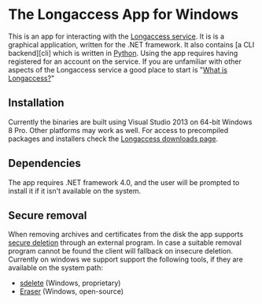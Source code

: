 The Longaccess App for Windows
==============================

This is an app for interacting with the [Longaccess service][la]. It is is a graphical application, written for the .NET framework. It also contains [a CLI backend][cli] which is written in [Python][py]. Using the app requires having registered for an account on the service. If you are unfamiliar with other aspects of the Longaccess service a good place to start is "[What is Longaccess?][]"

Installation
------------

Currently the binaries are built using Visual Studio 2013 on 64-bit Windows 8 Pro. Other platforms may work as well. For access to precompiled packages and installers check the [Longaccess downloads page][lad].

Dependencies
------------

The app requires .NET framework 4.0, and the user will be prompted to install it if it isn't available on the system.

Secure removal
--------------

When removing archives and certificates from the disk the app supports [secure deletion][sd] through an external program. In case a suitable removal program cannot be found the client will fallback on insecure deletion. Currently on windows we support support the following tools, if they are available on the system path:

* [sdelete][] (Windows, proprietary)
* [Eraser][] (Windows, open-source)

[la]: https://www.longaccess.com "the Longaccess website"
[lad]: https://downloads.longaccess.com "the Longaccess downloads page"
[py]: http://www.python.org "the python website"
[What is Longaccess?]: https://github.com/longaccess/longaccess-docs/blob/master/what_is_longaccess.md "what is Longaccess?"
[sd]: https://ssd.eff.org/tech/deletion "Secure deletion - EFF"
[sdelete]: http://technet.microsoft.com/en-us/sysinternals/bb897443.aspx "SDelete - Windows sysinternals"
[Eraser]: http://eraser.heidi.ie/ "Eraser"
